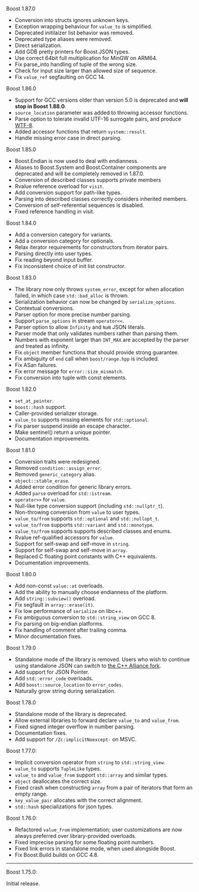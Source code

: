 Boost 1.87.0

* Conversion into structs ignores unknown keys.
* Exception wrapping behaviour for `value_to` is simplified.
* Deprecated initilaizer list behavior was removed.
* Deprecated type aliases were removed.
* Direct serialization.
* Add GDB pretty printers for Boost.JSON types.
* Use correct 64bit full multiplication for MinGW on ARM64.
* Fix parse_into handling of tuple of the wrong size.
* Check for input size larger than allowed size of sequence.
* Fix `value_ref` segfaulting on GCC 14.

Boost 1.86.0

* Support for GCC versions older than version 5.0 is deprecated and **will stop
  in Boost 1.88.0**.
* `source_location` parameter was added to throwing accessor functions.
* Parse option to tolerate invalid UTF-16 surrogate pairs, and
  produce [WTF-8](https://simonsapin.github.io/wtf-8/).
* Added accessor functions that return `system::result`.
* Handle missing error case in direct parsing.

Boost 1.85.0

* Boost.Endian is now used to deal with endianness.
* Aliases to Boost.System and Boost.Container components are deprecated and
  will be completely removed in 1.87.0.
* Conversion of described classes supports private members
* Rvalue reference overload for `visit`.
* Add conversion support for path-like types.
* Parsing into described classes correctly considers inherited members.
* Conversion of self-referential sequences is disabled.
* Fixed reference handling in visit.

Boost 1.84.0

* Add a conversion category for variants.
* Add a conversion category for optionals.
* Relax iterator requirements for constructors from iterator pairs.
* Parsing directly into user types.
* Fix reading beyond input buffer.
* Fix inconsistent choice of init list constructor.

Boost 1.83.0

* The library now only throws `system_error`, except for when allocation
  failed, in which case `std::bad_alloc` is thrown.
* Serialization behavior can now be changed by `serialize_options`.
* Contextual conversions.
* Parser option for more precise number parsing.
* Support `parse_options` in stream `operator<<`.
* Parser option to allow `Infinity` and `NaN` JSON literals.
* Parser mode that only validates numbers rather than parsing them.
* Numbers with exponent larger than `INT_MAX` are accepted by the parser and
  treated as infinity.
* Fix `object` member functions that should provide strong guarantee.
* Fix ambiguity of `end` call when `boost/range.hpp` is included.
* Fix ASan failures.
* Fix error message for `error::size_mismatch`.
* Fix conversion into tuple with const elements.

Boost 1.82.0

* `set_at_pointer`.
* `boost::hash` support.
* Caller-provided serializer storage.
* `value_to` supports missing elements for `std::optional`.
* Fix parser suspend inside an escape character.
* Make sentinel() return a unique pointer.
* Documentation improvements.

Boost 1.81.0

* Conversion traits were redesigned.
* Removed `condition::assign_error`.
* Removed `generic_category` alias.
* `object::stable_erase`.
* Added error condition for generic library errors.
* Added `parse` overload for `std::istream`.
* `operator>>` for `value`.
* Null-like type conversion support (including `std::nullptr_t`).
* Non-throwing conversion from `value` to user types.
* `value_to/from` supports `std::optional` and `std::nullopt_t`.
* `value_to/from` supports `std::variant` and `std::monotype`.
* `value_to/from` supports supports described classes and enums.
* Rvalue ref-qualified accessors for `value`.
* Support for self-swap and self-move in `string`.
* Support for self-swap and self-move in `array`.
* Replaced C floating point constants with C++ equivalents.
* Documentation improvements.

Boost 1.80.0

* Add non-const `value::at` overloads.
* Add the ability to manually choose endianness of the platform.
* Add `string::subview()` overload.
* Fix segfault in `array::erase(it)`.
* Fix low performance of `serialize` on libc++.
* Fix ambiguous conversion to `std::string_view` on GCC 8.
* Fix parsing on big-endian platforms.
* Fix handling of comment after trailing comma.
* Minor documentation fixes.

Boost 1.79.0

* Standalone mode of the library is removed. Users who wish to
  continue using standalone JSON can switch to
  [the C++ Alliance fork](https://github.com/CPPAlliance/standalone-json.git).
* Add support for JSON Pointer.
* Add `std::error_code` overloads.
* Add `boost::source_location` to `error_codes`.
* Naturally grow string during serialization.

Boost 1.78.0
* Standalone mode of the library is deprecated.
* Allow external libraries to forward declare `value_to` and `value_from`.
* Fixed signed integer overflow in number parsing.
* Documentation fixes.
* Add support for `/Zc:implicitNoexcept-` on MSVC.

Boost 1.77.0:

*  Implicit conversion operator from `string` to `std::string_view`.
* `value_to` supports `TupleLike` types.
* `value_to` and `value_from` support `std::array` and similar types.
* `object` deallocates the correct size.
* Fixed crash when constructing `array` from a pair of iterators that form an
  empty range.
* `key_value_pair` allocates with the correct alignment.
* `std::hash` specializations for json types.

Boost 1.76.0:

* Refactored `value_from` implementation; user customizations are now always
  preferred over library-provided overloads.
* Fixed imprecise parsing for some floating point numbers.
* Fixed link errors in standalone mode, when used alongside Boost.
* Fix Boost.Build builds on GCC 4.8.

--------------------------------------------------------------------------------

Boost 1.75.0:

Initial release.
